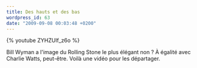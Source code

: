 ```yaml
---
title: Des hauts et des bas
wordpress_id: 63
date: "2009-09-08 00:03:48 +0200"
---
```


{% youtube ZYHZUlf_z6o %}

Bill Wyman a l'image du Rolling Stone le plus élégant non ? À égalité avec
Charlie Watts, peut-être. Voilà une vidéo pour les départager.
